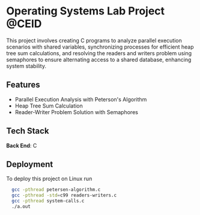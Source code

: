 
# Operating Systems Lab Project @CEID

This project involves creating C programs to analyze parallel execution scenarios with shared variables, synchronizing processes for efficient heap tree sum calculations, and resolving the readers and writers problem using semaphores to ensure alternating access to a shared database, enhancing system stability.


## Features

- Parallel Execution Analysis with Peterson's Algorithm
- Heap Tree Sum Calculation
- Reader-Writer Problem Solution with Semaphores



## Tech Stack

**Back End**: C


## Deployment

To deploy this project on Linux run

```bash
  gcc -pthread petersen-algorithm.c 
  gcc -pthread -std=c99 readers-writers.c
  gcc -pthread system-calls.c
  ./a.out
```

